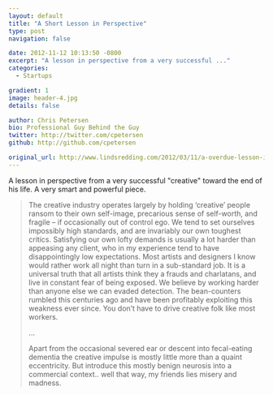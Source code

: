 ```yaml
---
layout: default
title: "A Short Lesson in Perspective"
type: post
navigation: false

date: 2012-11-12 10:13:50 -0800
excerpt: "A lesson in perspective from a very successful ..."
categories:
  - Startups

gradient: 1
image: header-4.jpg
details: false

author: Chris Petersen
bio: Professional Guy Behind the Guy
twitter: http://twitter.com/cpetersen
github: http://github.com/cpetersen

original_url: http://www.lindsredding.com/2012/03/11/a-overdue-lesson-in-perspective/
---
```



A lesson in perspective from a very successful "creative" toward the end of his life. A very smart and powerful piece.

 > The creative industry operates largely by holding ‘creative’ people ransom to their own self-image, precarious sense of self-worth, and fragile – if occasionally out of control ego. We tend to set ourselves impossibly high standards, and are invariably our own toughest critics. Satisfying our own lofty demands is usually a lot harder than appeasing any client, who in my experience tend to have disappointingly low expectations. Most artists and designers I know would rather work all night than turn in a sub-standard job. It is a universal truth that all artists think they a frauds and charlatans, and live in constant fear of being exposed. We believe by working harder than anyone else we can evaded detection. The bean-counters rumbled this centuries ago and have been profitably exploiting this weakness ever since. You don’t have to drive creative folk like most workers. 
 > 
 >  … 
 > 
 >   Apart from the occasional severed ear or descent into fecal-eating dementia the creative impulse is mostly little more than a quaint eccentricity. But introduce this mostly benign neurosis into a commercial context.. well that way, my friends lies misery and madness. 
 > 
 > 
